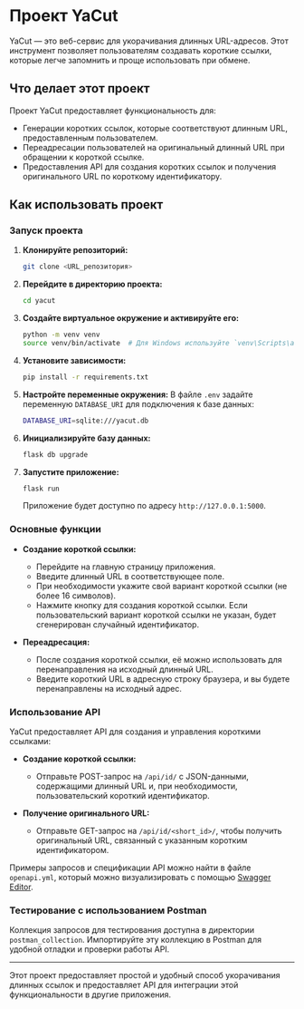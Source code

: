 
# Проект YaCut

YaCut — это веб-сервис для укорачивания длинных URL-адресов. Этот инструмент позволяет пользователям создавать короткие ссылки, которые легче запомнить и проще использовать при обмене.

## Что делает этот проект

Проект YaCut предоставляет функциональность для:

- Генерации коротких ссылок, которые соответствуют длинным URL, предоставленным пользователем.
- Переадресации пользователей на оригинальный длинный URL при обращении к короткой ссылке.
- Предоставления API для создания коротких ссылок и получения оригинального URL по короткому идентификатору.

## Как использовать проект

### Запуск проекта

1. **Клонируйте репозиторий:**
   ```bash
   git clone <URL_репозитория>
   ```
   
2. **Перейдите в директорию проекта:**
   ```bash
   cd yacut
   ```

3. **Создайте виртуальное окружение и активируйте его:**
   ```bash
   python -m venv venv
   source venv/bin/activate  # Для Windows используйте `venv\Scripts\activate`
   ```

4. **Установите зависимости:**
   ```bash
   pip install -r requirements.txt
   ```

5. **Настройте переменные окружения:**
   В файле `.env` задайте переменную `DATABASE_URI` для подключения к базе данных:
   ```bash
   DATABASE_URI=sqlite:///yacut.db
   ```

6. **Инициализируйте базу данных:**
   ```bash
   flask db upgrade
   ```

7. **Запустите приложение:**
   ```bash
   flask run
   ```
   Приложение будет доступно по адресу `http://127.0.0.1:5000`.

### Основные функции

- **Создание короткой ссылки:**
  - Перейдите на главную страницу приложения.
  - Введите длинный URL в соответствующее поле.
  - При необходимости укажите свой вариант короткой ссылки (не более 16 символов).
  - Нажмите кнопку для создания короткой ссылки. Если пользовательский вариант короткой ссылки не указан, будет сгенерирован случайный идентификатор.

- **Переадресация:**
  - После создания короткой ссылки, её можно использовать для перенаправления на исходный длинный URL.
  - Введите короткий URL в адресную строку браузера, и вы будете перенаправлены на исходный адрес.

### Использование API

YaCut предоставляет API для создания и управления короткими ссылками:

- **Создание короткой ссылки:**
  - Отправьте POST-запрос на `/api/id/` с JSON-данными, содержащими длинный URL и, при необходимости, пользовательский короткий идентификатор.

- **Получение оригинального URL:**
  - Отправьте GET-запрос на `/api/id/<short_id>/`, чтобы получить оригинальный URL, связанный с указанным коротким идентификатором.

Примеры запросов и спецификации API можно найти в файле `openapi.yml`, который можно визуализировать с помощью [Swagger Editor](https://swagger.io/tools/swagger-editor/).

### Тестирование с использованием Postman

Коллекция запросов для тестирования доступна в директории `postman_collection`. Импортируйте эту коллекцию в Postman для удобной отладки и проверки работы API.

---

Этот проект предоставляет простой и удобный способ укорачивания длинных ссылок и предоставляет API для интеграции этой функциональности в другие приложения.
